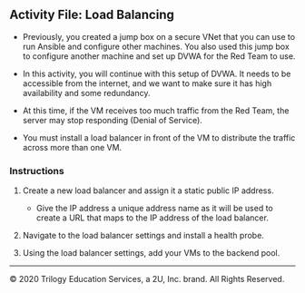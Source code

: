 ## Activity File: Load Balancing

- Previously, you created a jump box on a secure VNet that you can use to run Ansible and configure other machines. You also used this jump box to configure another machine and set up DVWA for the Red Team to use.

- In this activity, you will continue with this setup of DVWA. It needs to be accessible from the internet, and we want to make sure it has high availability and some redundancy. 

- At this time, if the VM receives too much traffic from the Red Team, the server may stop responding (Denial of Service).

- You must install a load balancer in front of the VM to distribute the traffic across more than one VM.


### Instructions

1. Create a new load balancer and assign it a static public IP address.
	- Give the IP address a unique address name as it will be used to create a URL that maps to the IP address of the load balancer.

2. Navigate to the load balancer settings and install a health probe.

3. Using the load balancer settings, add your VMs to the backend pool.

---
© 2020 Trilogy Education Services, a 2U, Inc. brand. All Rights Reserved.
